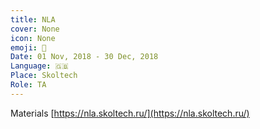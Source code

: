 ```yaml
---
title: NLA
cover: None
icon: None
emoji: 🚅
Date: 01 Nov, 2018 - 30 Dec, 2018
Language: 🇬🇧
Place: Skoltech
Role: TA
---
```


Materials [https://nla.skoltech.ru/](https://nla.skoltech.ru/)
